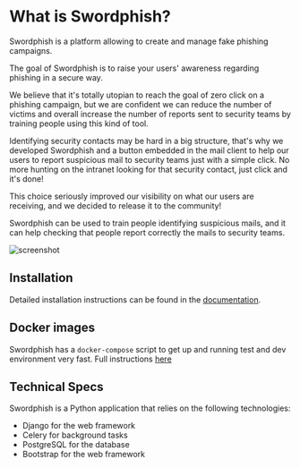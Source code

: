 # What is Swordphish?

Swordphish is a platform allowing to create and manage fake phishing campaigns.

The goal of Swordphish is to raise your users' awareness regarding phishing in a secure way.

We believe that it's totally utopian to reach the goal of zero click on a phishing campaign, but we are confident we can
reduce the number of victims and overall increase the number of reports sent to security teams by training people using
this kind of tool.

Identifying security contacts may be hard in a big structure, that's why we developed Swordphish and a button embedded
in the mail client to help our users to report suspicious mail to security teams just with a simple click. No more
hunting on the intranet looking for that security contact, just click and it's done!

This choice seriously improved our visibility on what our users are receiving, and we decided to release it to the
community!

Swordphish can be used to train people identifying suspicious mails, and it can help checking that people report
correctly the mails to security teams.

![screenshot](https://github.com/societe-generale/swordphish-awareness/blob/master/docs/images/00-global-swordphish.png?raw=true)

## Installation

Detailed installation instructions can be found in the
[documentation](https://societe-generale.github.io/swordphish-awareness/installation).

## Docker images

Swordphish has a `docker-compose` script to get up and running test and dev environment very fast. Full
instructions [here](https://github.com/societe-generale/swordphish-awareness/tree/master/docker)

## Technical Specs

Swordphish is a Python application that relies on the following technologies:

* Django for the web framework
* Celery for background tasks
* PostgreSQL for the database
* Bootstrap for the web framework
